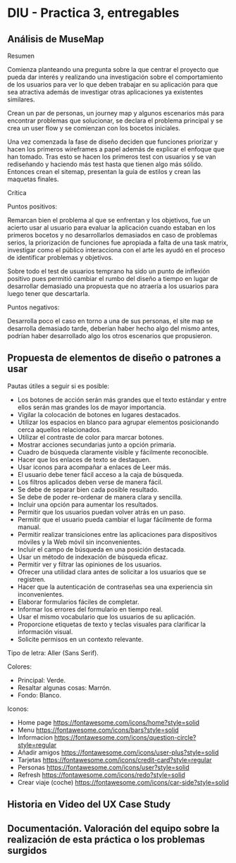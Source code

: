 # DIU - Practica 3, entregables

## Análisis de MuseMap

Resumen

Comienza planteando una pregunta sobre la que centrar el proyecto que pueda dar interés y realizando una investigación sobre el comportamiento de los usuarios para ver lo que deben trabajar en su aplicación para que sea atractiva además de investigar otras aplicaciones ya existentes similares.

Crean un par de personas, un journey map y algunos escenarios más para encontrar problemas que solucionar, se declara el problema principal y se crea un user flow y se comienzan con los bocetos iniciales.

Una vez comenzada la fase de diseño deciden que funciones priorizar y hacen los primeros wireframes a papel además de explicar el enfoque que han tomado. Tras esto se hacen los primeros test con usuarios y se van rediseñando y haciendo más test hasta que tienen algo más sólido. Entonces crean el sitemap, presentan la guía de estilos y crean las maquetas finales.

Crítica

Puntos positivos:

Remarcan bien el problema al que se enfrentan y los objetivos, fue un acierto usar al usuario para evaluar la aplicación cuando estaban en los primeros bocetos y no desarrollarlos demasiados en caso de problemas serios, la priorización de funciones fue apropiada a falta de una task matrix, investigar como el público interacciona con el arte les ayudó en el proceso de identificar problemas y objetivos.

Sobre todo el test de usuarios temprano  ha sido un punto de inflexión positivo pues permitió cambiar el rumbo del diseño a tiempo en lugar de desarrollar demasiado una propuesta que no atraería a los usuarios para luego tener que descartarla.

Puntos negativos:

Desarrolla poco el caso en torno a una de sus personas, el site map se desarrolla demasiado tarde, deberían haber hecho algo del mismo antes, podrían haber desarrollado algo los otros escenarios que propusieron.

## Propuesta de elementos de diseño o patrones a usar

Pautas útiles a seguir si es posible:
- Los botones de acción serán más grandes que el texto estándar y entre ellos serán mas grandes los  de mayor importancia.
- Vigilar la colocación de botones en lugares destacados.
- Utilizar los espacios en blanco para agrupar elementos posicionando cerca aquellos relacionados.
- Utilizar el contraste de color para marcar botones.
- Mostrar acciones secundarias junto a opción primaria.
- Cuadro de búsqueda claramente visible y fácilmente reconocible.
- Hacer que los enlaces de texto se destaquen.
- Usar iconos para acompañar a enlaces de Leer más.
- El usuario debe tener fácil acceso a la caja de búsqueda.
- Los filtros aplicados deben verse de manera fácil.
- Se debe de separar bien cada posible resultado.
- Se debe de poder re-ordenar de manera clara y sencilla.
- Incluir una opción para aumentar los resultados.
- Permitir que los usuarios puedan volver atrás en un paso.
- Permitir que el usuario pueda cambiar el lugar fácilmente de forma manual.
- Permitir realizar transiciones entre las aplicaciones para dispositivos móviles y la Web móvil sin inconvenientes.
- Incluir el campo de búsqueda en una posición destacada.
- Usar un método de indexación de búsqueda eficaz.
- Permitir ver y filtrar las opiniones de los usuarios.
- Ofrecer una utilidad clara antes de solicitar a los usuarios que se registren.
- Hacer que la autenticación de contraseñas sea una experiencia sin inconvenientes.
- Elaborar formularios fáciles de completar.
- Informar los errores del formulario en tiempo real.
- Usar el mismo vocabulario que los usuarios de su aplicación.
- Proporcione etiquetas de texto y teclas visuales para clarificar la información visual.
- Solicite permisos en un contexto relevante.

Tipo de letra:
Aller (Sans Serif).

Colores:
- Principal: Verde.
- Resaltar algunas cosas: Marrón.
- Fondo: Blanco.

Iconos:
- Home page 		https://fontawesome.com/icons/home?style=solid
- Menu 			https://fontawesome.com/icons/bars?style=solid
- Informacion 		https://fontawesome.com/icons/question-circle?style=regular
- Añadir amigos		https://fontawesome.com/icons/user-plus?style=solid
- Tarjetas		https://fontawesome.com/icons/credit-card?style=regular
- Personas 		https://fontawesome.com/icons/user?style=solid
- Refresh		https://fontawesome.com/icons/redo?style=solid
- Crear viaje (coche)	https://fontawesome.com/icons/car-side?style=solid

## Historia en Video del UX Case Study



## Documentación. Valoración del equipo sobre la realización de esta práctica o los problemas surgidos
